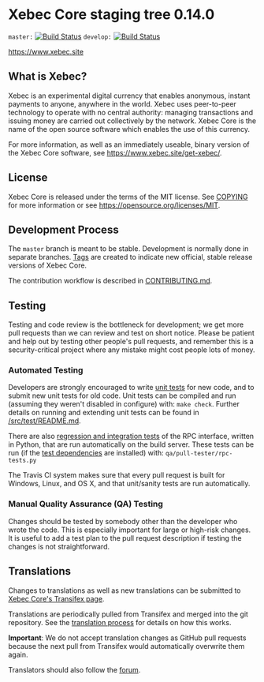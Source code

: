 Xebec Core staging tree 0.14.0
===============================

`master:` [![Build Status](https://travis-ci.org/xebecproject/xebec.svg?branch=master)](https://travis-ci.org/xebecproject/xebec) `develop:` [![Build Status](https://travis-ci.org/xebecproject/xebec.svg?branch=dev)](https://travis-ci.org/xebecproject/xebec/branches)

https://www.xebec.site


What is Xebec?
----------------

Xebec is an experimental digital currency that enables anonymous, instant
payments to anyone, anywhere in the world. Xebec uses peer-to-peer technology
to operate with no central authority: managing transactions and issuing money
are carried out collectively by the network. Xebec Core is the name of the open
source software which enables the use of this currency.

For more information, as well as an immediately useable, binary version of
the Xebec Core software, see https://www.xebec.site/get-xebec/.


License
-------

Xebec Core is released under the terms of the MIT license. See [COPYING](COPYING) for more
information or see https://opensource.org/licenses/MIT.

Development Process
-------------------

The `master` branch is meant to be stable. Development is normally done in separate branches.
[Tags](https://github.com/xebecproject/xebec/tags) are created to indicate new official,
stable release versions of Xebec Core.

The contribution workflow is described in [CONTRIBUTING.md](CONTRIBUTING.md).

Testing
-------

Testing and code review is the bottleneck for development; we get more pull
requests than we can review and test on short notice. Please be patient and help out by testing
other people's pull requests, and remember this is a security-critical project where any mistake might cost people
lots of money.

### Automated Testing

Developers are strongly encouraged to write [unit tests](src/test/README.md) for new code, and to
submit new unit tests for old code. Unit tests can be compiled and run
(assuming they weren't disabled in configure) with: `make check`. Further details on running
and extending unit tests can be found in [/src/test/README.md](/src/test/README.md).

There are also [regression and integration tests](/qa) of the RPC interface, written
in Python, that are run automatically on the build server.
These tests can be run (if the [test dependencies](/qa) are installed) with: `qa/pull-tester/rpc-tests.py`

The Travis CI system makes sure that every pull request is built for Windows, Linux, and OS X, and that unit/sanity tests are run automatically.

### Manual Quality Assurance (QA) Testing

Changes should be tested by somebody other than the developer who wrote the
code. This is especially important for large or high-risk changes. It is useful
to add a test plan to the pull request description if testing the changes is
not straightforward.

Translations
------------

Changes to translations as well as new translations can be submitted to
[Xebec Core's Transifex page](https://www.transifex.com/projects/p/xebec/).

Translations are periodically pulled from Transifex and merged into the git repository. See the
[translation process](doc/translation_process.md) for details on how this works.

**Important**: We do not accept translation changes as GitHub pull requests because the next
pull from Transifex would automatically overwrite them again.

Translators should also follow the [forum](https://www.xebec.site/forum/topic/xebec-worldwide-collaboration.88/).
